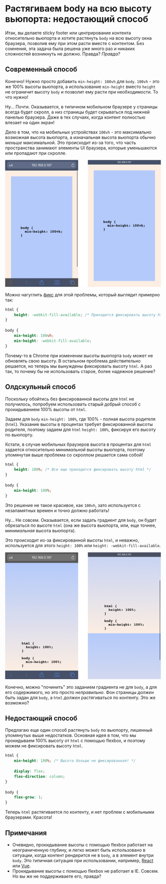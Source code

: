 # Растягиваем body на всю высоту вьюпорта: недостающий способ

Итак, вы делаете sticky footer или центрирование контента относительно вьюпорта и хотите растянуть `body` на всю высоту окна браузера, позволив ему при этом расти вместе с контентом. Без сомнения, эта задача была решена уже много раз и никаких сложностей возникнуть не должно. Правда? _Правда?_

## Современный способ

Конечно! Нужно просто добавить `min-height: 100vh` для `body`. `100vh` - это же 100% высоты вьюпорта, а использование `min-height` вместо `height` не ограничит высоту `body` и позволит ему расти при необходимости. То что нужно!

Ну... Почти. Оказывается, в типичном мобильном браузере у страницы всегда будет скролл, а низ страницы будет скрываться под нижней панелью браузера. Даже в тех случаях, когда контент полностью влезает на один экран!

Дело в том, что на мобильных устройствах `100vh` - это максимально возможная высота вьюпорта, а изначальная высота вьюпорта обычно _меньше_ максимальной. Это происходит из-за того, что часть пространства занимают элементы UI браузера, которые уменьшаются или пропадают при скролле.

![Демонстрация скролла в мобильном браузере](./resources/100vh-scroll.png)

Можно нагуглить [фикс](https://css-tricks.com/css-fix-for-100vh-in-mobile-webkit/) для этой проблемы, который выглядит примерно так:

```css
html {
    height: -webkit-fill-available; /* Приходится фиксировать высоту html */
}

body {
    min-height: 100vh;
    min-height: -webkit-fill-available;
}
```

Почему-то в Chrome при изменении высоты вьюпорта `body` может не обновлять свою высоту. В остальном проблема действительно решается, но теперь мы вынуждены фиксировать высоту `html`. А раз так, то почему бы не использовать старое, более надежное решение?

## Олдскульный способ

Поскольку обойтись без фиксированной высоты для `html` не получилось, попробуем использовать старый добрый способ с прокидыванием 100% высоты от `html`.

Задаем для `body` `min-height: 100%`, где 100% - полная высота родителя (`html`). Указание высоты в процентах требует фиксированной высоты родителя, поэтому задаем для `html` `height: 100%`, фиксируя его высоту по вьюпорту.

Кстати, в случае мобильных браузеров высота в процентах для `html` задается относительно _минимальной_ высоты вьюпорта, поэтому упомянутая выше проблема со скроллом решается сама собой!

```css
html {
    height: 100%; /* Все еще приходится фиксировать высоту html */
}

body {
    min-height: 100%;
}
```

Это решение не такое красивое, как `100vh`, зато используется с незапамятных времен и точно должно работать!

Ну... Не совсем. Оказывается, если задать градиент для `body`, он будет обрезаться по высоте `html` (она же высота вьюпорта, или, еще точнее, _минимальная_ высота вьюпорта).

Это происходит из-за фиксированной высоты `html`, и неважно, используется для этого `height: 100%` или `height: -webkit-fill-available`.

![Демонстрация обрезающегося градиента](resources/gradient-clip.png)

Конечно, можно "починить" это заданием градиента не для `body`, а для его содержимого, но это просто _неправильно_. Фон страницы _должен_ быть задан для `body`, а `html` _должен_ растягиваться по контенту. Это же возможно?

## Недостающий способ

Предлагаю еще один способ растянуть `body` по вьюпорту, лишенный упомянутых выше недостатков. Основная идея в том, что мы прокидываем 100% высоту от `html` с помощью flexbox, и поэтому можем не фиксировать высоту `html`.

```css
html {
    min-height: 100%; /* Высота больше не фиксированная! */

    display: flex;
    flex-direction: column;
}

body {
    flex-grow: 1;
}
```

Теперь `html` растягивается по контенту, и нет проблем с мобильными браузерами. Красота!

## Примечания

-   Очевидно, прокидывание высоты с помощью flexbox работает на неограниченную глубину, и легко может быть использовано в ситуации, когда контент рендерится не в `body`, а в элемент внутри `body`. Это типичная ситуация при использовании, например, [React](https://medium.com/@dan_abramov/two-weird-tricks-that-fix-react-7cf9bbdef375) или [Vue](https://vuejs.org/v2/api/#el).
-   Прокидывание высоты с помощью flexbox не работает в IE. Совсем. Но вы же не поддерживаете его, правда?

